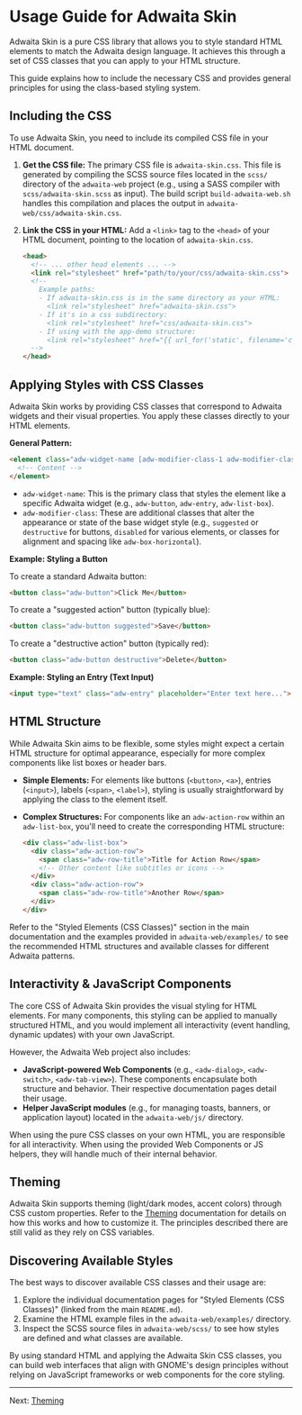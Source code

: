 # Usage Guide for Adwaita Skin

Adwaita Skin is a pure CSS library that allows you to style standard HTML elements to match the Adwaita design language. It achieves this through a set of CSS classes that you can apply to your HTML structure.

This guide explains how to include the necessary CSS and provides general principles for using the class-based styling system.

## Including the CSS

To use Adwaita Skin, you need to include its compiled CSS file in your HTML document.

1.  **Get the CSS file:**
    The primary CSS file is `adwaita-skin.css`. This file is generated by compiling the SCSS source files located in the `scss/` directory of the `adwaita-web` project (e.g., using a SASS compiler with `scss/adwaita-skin.scss` as input). The build script `build-adwaita-web.sh` handles this compilation and places the output in `adwaita-web/css/adwaita-skin.css`.

2.  **Link the CSS in your HTML:**
    Add a `<link>` tag to the `<head>` of your HTML document, pointing to the location of `adwaita-skin.css`.

    ```html
    <head>
      <!-- ... other head elements ... -->
      <link rel="stylesheet" href="path/to/your/css/adwaita-skin.css">
      <!--
        Example paths:
        - If adwaita-skin.css is in the same directory as your HTML:
          <link rel="stylesheet" href="adwaita-skin.css">
        - If it's in a css subdirectory:
          <link rel="stylesheet" href="css/adwaita-skin.css">
        - If using with the app-demo structure:
          <link rel="stylesheet" href="{{ url_for('static', filename='css/adwaita-skin.css') }}">
      -->
    </head>
    ```

## Applying Styles with CSS Classes

Adwaita Skin works by providing CSS classes that correspond to Adwaita widgets and their visual properties. You apply these classes directly to your HTML elements.

**General Pattern:**

```html
<element class="adw-widget-name [adw-modifier-class-1 adw-modifier-class-2 ...]">
  <!-- Content -->
</element>
```

*   `adw-widget-name`: This is the primary class that styles the element like a specific Adwaita widget (e.g., `adw-button`, `adw-entry`, `adw-list-box`).
*   `adw-modifier-class`: These are additional classes that alter the appearance or state of the base widget style (e.g., `suggested` or `destructive` for buttons, `disabled` for various elements, or classes for alignment and spacing like `adw-box-horizontal`).

**Example: Styling a Button**

To create a standard Adwaita button:
```html
<button class="adw-button">Click Me</button>
```

To create a "suggested action" button (typically blue):
```html
<button class="adw-button suggested">Save</button>
```

To create a "destructive action" button (typically red):
```html
<button class="adw-button destructive">Delete</button>
```

**Example: Styling an Entry (Text Input)**

```html
<input type="text" class="adw-entry" placeholder="Enter text here...">
```

## HTML Structure

While Adwaita Skin aims to be flexible, some styles might expect a certain HTML structure for optimal appearance, especially for more complex components like list boxes or header bars.

*   **Simple Elements:** For elements like buttons (`<button>`, `<a>`), entries (`<input>`), labels (`<span>`, `<label>`), styling is usually straightforward by applying the class to the element itself.
*   **Complex Structures:** For components like an `adw-action-row` within an `adw-list-box`, you'll need to create the corresponding HTML structure:

    ```html
    <div class="adw-list-box">
      <div class="adw-action-row">
        <span class="adw-row-title">Title for Action Row</span>
        <!-- Other content like subtitles or icons -->
      </div>
      <div class="adw-action-row">
        <span class="adw-row-title">Another Row</span>
      </div>
    </div>
    ```

Refer to the "Styled Elements (CSS Classes)" section in the main documentation and the examples provided in `adwaita-web/examples/` to see the recommended HTML structures and available classes for different Adwaita patterns.

## Interactivity & JavaScript Components

The core CSS of Adwaita Skin provides the visual styling for HTML elements. For many components, this styling can be applied to manually structured HTML, and you would implement all interactivity (event handling, dynamic updates) with your own JavaScript.

However, the Adwaita Web project also includes:
*   **JavaScript-powered Web Components** (e.g., `<adw-dialog>`, `<adw-switch>`, `<adw-tab-view>`). These components encapsulate both structure and behavior. Their respective documentation pages detail their usage.
*   **Helper JavaScript modules** (e.g., for managing toasts, banners, or application layout) located in the `adwaita-web/js/` directory.

When using the pure CSS classes on your own HTML, you are responsible for all interactivity. When using the provided Web Components or JS helpers, they will handle much of their internal behavior.

## Theming

Adwaita Skin supports theming (light/dark modes, accent colors) through CSS custom properties. Refer to the [Theming](./theming.md) documentation for details on how this works and how to customize it. The principles described there are still valid as they rely on CSS variables.

## Discovering Available Styles

The best ways to discover available CSS classes and their usage are:
1.  Explore the individual documentation pages for "Styled Elements (CSS Classes)" (linked from the main `README.md`).
2.  Examine the HTML example files in the `adwaita-web/examples/` directory.
3.  Inspect the SCSS source files in `adwaita-web/scss/` to see how styles are defined and what classes are available.

By using standard HTML and applying the Adwaita Skin CSS classes, you can build web interfaces that align with GNOME's design principles without relying on JavaScript frameworks or web components for the core styling.

---

Next: [Theming](./theming.md)
